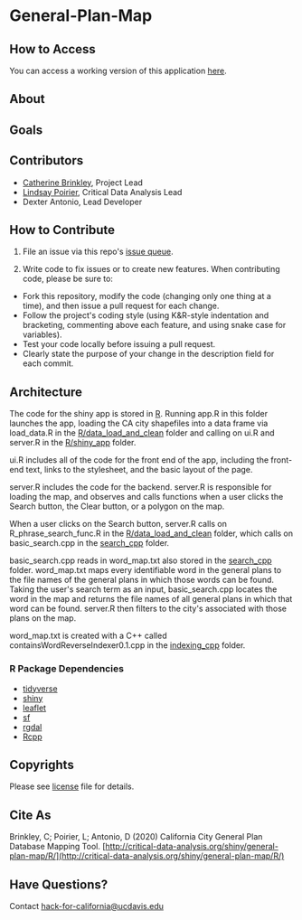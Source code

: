 # General-Plan-Map

## How to Access

You can access a working version of this application [here](http://critical-data-analysis.org/shiny/general-plan-map/R/).

## About


## Goals

## Contributors

* [Catherine Brinkley](https://humanecology.ucdavis.edu/catherine-brinkley), Project Lead
* [Lindsay Poirier](https://sts.ucdavis.edu/people/lpoirier), Critical Data Analysis Lead
* Dexter Antonio, Lead Developer

## How to Contribute

1. File an issue via this repo's [issue queue](https://github.com/Hack-for-California/General-Plan-Map/issues).

2. Write code to fix issues or to create new features. When contributing code, please be sure to:

  * Fork this repository, modify the code (changing only one thing at a time), and then issue a pull request for each change.
  * Follow the project's coding style (using K&R-style indentation and bracketing, commenting above each feature, and using snake case for variables).
  * Test your code locally before issuing a pull request.
  * Clearly state the purpose of your change in the description field for each commit.

## Architecture

The code for the shiny app is stored in [R](./R). Running app.R in this folder launches the app, 
loading the CA city shapefiles into a data frame via load_data.R in the [R/data_load_and_clean](./R/data_load_and_clean) 
folder and calling on ui.R and server.R in the [R/shiny_app](./R/shiny_app) folder. 

ui.R includes all of the code for the front end of the app, including the front-end text, links to the stylesheet, and the basic layout of the page. 

server.R includes the code for the backend. server.R is responsible for loading the map, and observes and calls functions when a user clicks the Search button, 
the Clear button, or a polygon on the map. 

When a user clicks on the Search button, server.R calls on R_phrase_search_func.R in the [R/data_load_and_clean](./R/data_load_and_clean) folder,
which calls on basic_search.cpp in the [search_cpp](./search_cpp) folder. 

basic_search.cpp reads in word_map.txt also stored in the [search_cpp](./search_cpp) folder. 
word_map.txt maps every identifiable word in the general plans to the file names of the general plans in which those words can be found. Taking 
the user's search term as an input, basic_search.cpp locates the word in the map and returns the file names of all general plans in which that word can be found.
server.R then filters to the city's associated with those plans on the map. 

word_map.txt is created with a C++ called containsWordReverseIndexer0.1.cpp in the [indexing_cpp](./indexing_cpp) folder.

### R Package Dependencies

* [tidyverse](https://www.tidyverse.org/)
* [shiny](https://shiny.rstudio.com/)
* [leaflet](https://rstudio.github.io/leaflet/)
* [sf](https://r-spatial.github.io/sf/articles/sf1.html)
* [rgdal](https://cran.r-project.org/web/packages/rgdal/rgdal.pdf)
* [Rcpp](http://www.rcpp.org/)

## Copyrights

Please see [license](https://github.com/Hack-for-California/General-Plan-Map/blob/master/LICENSE) file for details.

## Cite As

Brinkley, C; Poirier, L; Antonio, D (2020) California City General Plan Database Mapping Tool. [http://critical-data-analysis.org/shiny/general-plan-map/R/](http://critical-data-analysis.org/shiny/general-plan-map/R/)

## Have Questions?
Contact [hack-for-california@ucdavis.edu](mailto:hack-for-california@ucdavis.edu)
